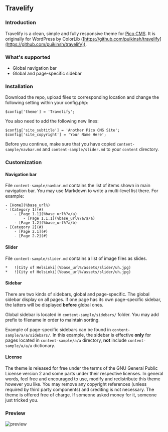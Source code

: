 ## Travelify

### Introduction

Travelify is a clean, simple and fully responsive theme for [Pico CMS](http://picocms.org/). It is originally for WordPress by ColorLib ([https://github.com/puikinsh/travelify](https://github.com/puikinsh/travelify)).

### What's supported

 - Global navigation bar
 - Global and page-specific sidebar

### Installation

Download the repo, upload files to corresponding location and change the following setting within your config.php:

    $config['theme'] = 'Travelify';

You also need to add the following new lines:

    $config['site_subtitle'] = 'Another Pico CMS Site';
    $config['site_copyright'] = 'Your Name Here';

Before you continue, make sure that you have copied `content-sample/navbar.md` and `content-sample/slider.md` to your `content` directory.

### Customization

#### Navigation bar

File `content-sample/navbar.md` contains the list of items shown in main navigation bar. You may use Markdown to write a multi-level list there. For example:

	- [Home](%base_url%)
	- [Category 1](#)
		- [Page 1.1](%base_url%?a/a)
			- [Page 1.1.1](%base_url%?a/a/a)
		- [Page 1.2](%base_url%?a/b)
	- [Category 2](#)
		- [Page 2.1](#)
		- [Page 2.2](#)

#### Slider

File `content-sample/slider.md` contains a list of image files as slides.

	*   ![City of Helsinki](%base_url%/assets/slider/uh.jpg)
	*   ![City of Helsinki](%base_url%/assets/slider/uh.jpg)

#### Sidebar

There are two kinds of sidebars, global and page-specific. The global sidebar display on all pages. If one page has its own page-specific sidebar, the latters will be displayed **before** global ones.

Global sidebar is located in `content-sample/sidebars/` folder. You may add prefix to filename in order to maintain sorting.

Example of page-specific sidebars can be found in `content-sample/a/a/sidebars/`. In this example, the sidebar is effective **only** for pages located in `content-sample/a/a` directory, **not** include `content-sample/a/a/a` dictionary.

#### License

The theme is released for free under the terms of the GNU General Public License version 2 and some parts under their respective licenses. In general words, feel free and encouraged to use, modify and redistribute this theme however you like. You may remove any copyright references (unless required by third party components) and crediting is not necessary. The theme is offered free of charge. If someone asked money for it, someone just tricked you.

### Preview

![preview](https://raw.githubusercontent.com/xupefei/Travelify/master/travelify.png)
